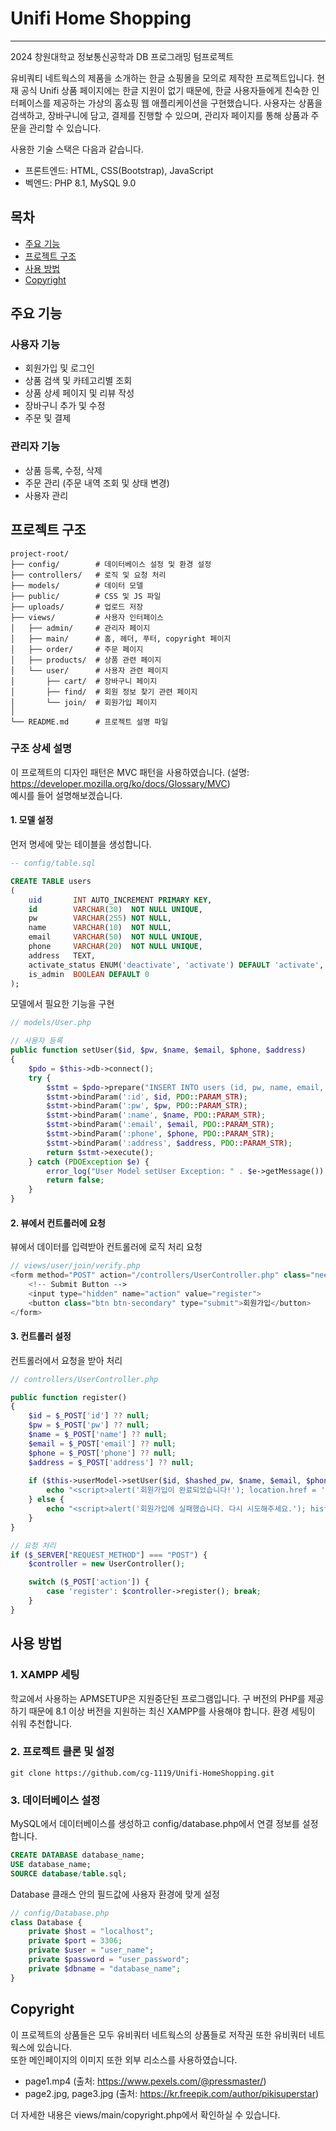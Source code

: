 # Unifi Home Shopping
<hr>
2024 창원대학교 정보통신공학과 DB 프로그래밍 텀프로젝트

유비쿼티 네트웍스의 제품을 소개하는 한글 쇼핑몰을 모의로 제작한 프로젝트입니다. 
현재 공식 Unifi 상품 페이지에는 한글 지원이 없기 때문에, 한글 사용자들에게 친숙한 인터페이스를 제공하는 가상의 홈쇼핑 웹 애플리케이션을 구현했습니다.
사용자는 상품을 검색하고, 장바구니에 담고, 결제를 진행할 수 있으며, 관리자 페이지를 통해 상품과 주문을 관리할 수 있습니다.

사용한 기술 스택은 다음과 같습니다.
- 프론트엔드: HTML, CSS(Bootstrap), JavaScript
- 벡엔드: PHP 8.1, MySQL 9.0

## 목차

- [주요 기능](#주요-기능)<br>
- [프로젝트 구조](#프로젝트-구조)<br>
- [사용 방법](#사용-방법)
- [Copyright](#Copyright)


## 주요 기능
### 사용자 기능
- 회원가입 및 로그인
- 상품 검색 및 카테고리별 조회
- 상품 상세 페이지 및 리뷰 작성
- 장바구니 추가 및 수정
- 주문 및 결제
### 관리자 기능
- 상품 등록, 수정, 삭제
- 주문 관리 (주문 내역 조회 및 상태 변경)
- 사용자 관리

## 프로젝트 구조
```
project-root/
├── config/        # 데이터베이스 설정 및 환경 설정
├── controllers/   # 로직 및 요청 처리
├── models/        # 데이터 모델
├── public/        # CSS 및 JS 파일
├── uploads/       # 업로드 저장
├── views/         # 사용자 인터페이스
│   ├── admin/     # 관리자 페이지
│   ├── main/      # 홈, 헤더, 푸터, copyright 페이지
│   ├── order/     # 주문 페이지
│   ├── products/  # 상품 관련 페이지
│   └── user/      # 사용자 관련 페이지
│       ├── cart/  # 장바구니 페이지
│       ├── find/  # 회원 정보 찾기 관련 페이지
│       └── join/  # 회원가입 페이지
│
└── README.md      # 프로젝트 설명 파일
```
### 구조 상세 설명
이 프로젝트의 디자인 패턴은 MVC 패턴을 사용하였습니다. (설명: https://developer.mozilla.org/ko/docs/Glossary/MVC)<br>
예시를 들어 설명해보겠습니다.
#### 1. 모델 설정
먼저 명세에 맞는 테이블을 생성합니다.
```sql
-- config/table.sql

CREATE TABLE users
(
    uid       INT AUTO_INCREMENT PRIMARY KEY,
    id        VARCHAR(30)  NOT NULL UNIQUE,
    pw        VARCHAR(255) NOT NULL,
    name      VARCHAR(10)  NOT NULL,
    email     VARCHAR(50)  NOT NULL UNIQUE,
    phone     VARCHAR(20)  NOT NULL UNIQUE,
    address   TEXT,
    activate_status ENUM('deactivate', 'activate') DEFAULT 'activate',
    is_admin  BOOLEAN DEFAULT 0
);
```
모델에서 필요한 기능을 구현
```php
// models/User.php

// 사용자 등록
public function setUser($id, $pw, $name, $email, $phone, $address)
{
    $pdo = $this->db->connect();
    try {
        $stmt = $pdo->prepare("INSERT INTO users (id, pw, name, email, phone, address) VALUES (:id, :pw, :name, :email, :phone, :address)");
        $stmt->bindParam(':id', $id, PDO::PARAM_STR);
        $stmt->bindParam(':pw', $pw, PDO::PARAM_STR);
        $stmt->bindParam(':name', $name, PDO::PARAM_STR);
        $stmt->bindParam(':email', $email, PDO::PARAM_STR);
        $stmt->bindParam(':phone', $phone, PDO::PARAM_STR);
        $stmt->bindParam(':address', $address, PDO::PARAM_STR);
        return $stmt->execute();
    } catch (PDOException $e) {
        error_log("User Model setUser Exception: " . $e->getMessage());
        return false;
    }
}
```
#### 2. 뷰에서 컨트롤러에 요청
뷰에서 데이터를 입력받아 컨트롤러에 로직 처리 요청
```php
// views/user/join/verify.php
<form method="POST" action="/controllers/UserController.php" class="needs-validation" novalidate>
    <!-- Submit Button -->
    <input type="hidden" name="action" value="register">
    <button class="btn btn-secondary" type="submit">회원가입</button>
</form>
```
#### 3. 컨트롤러 설정
컨트롤러에서 요청을 받아 처리
```php
// controllers/UserController.php

public function register()
{
    $id = $_POST['id'] ?? null;
    $pw = $_POST['pw'] ?? null;
    $name = $_POST['name'] ?? null;
    $email = $_POST['email'] ?? null;
    $phone = $_POST['phone'] ?? null;
    $address = $_POST['address'] ?? null;
    
    if ($this->userModel->setUser($id, $hashed_pw, $name, $email, $phone, $address)) {
        echo "<script>alert('회원가입이 완료되었습니다!'); location.href = '/views/user/login.php';</script>";
    } else {
        echo "<script>alert('회원가입에 실패했습니다. 다시 시도해주세요.'); history.back();</script>";
    }
}

// 요청 처리
if ($_SERVER["REQUEST_METHOD"] === "POST") {
    $controller = new UserController();

    switch ($_POST['action']) {
        case 'register': $controller->register(); break;
    }
}
```

## 사용 방법
### 1. XAMPP 세팅
학교에서 사용하는 APMSETUP은 지원중단된 프로그램입니다.
구 버전의 PHP를 제공하기 때문에 8.1 이상 버전을 지원하는 최신 XAMPP를 사용해야 합니다.
환경 세팅이 쉬워 추천합니다.

### 2. 프로젝트 클론 및 설정
```
git clone https://github.com/cg-1119/Unifi-HomeShopping.git
```

### 3. 데이터베이스 설정
MySQL에서 데이터베이스를 생성하고 config/database.php에서 연결 정보를 설정합니다.
```sql
CREATE DATABASE database_name;
USE database_name;
SOURCE database/table.sql;
```
Database 클래스 안의 필드값에 사용자 환경에 맞게 설정
```php
// config/Database.php
class Database {
    private $host = "localhost";
    private $port = 3306;
    private $user = "user_name";
    private $password = "user_password";
    private $dbname = "database_name";
}
```

## Copyright

이 프로젝트의 상품들은 모두 유비쿼터 네트웍스의 상품들로 저작권 또한 유비쿼터 네트웍스에 있습니다.<br>
또한 메인페이지의 이미지 또한 외부 리소스를 사용하였습니다.<br>
- page1.mp4 (출처: https://www.pexels.com/@pressmaster/)
- page2.jpg, page3.jpg (출처: https://kr.freepik.com/author/pikisuperstar)

더 자세한 내용은 views/main/copyright.php에서 확인하실 수 있습니다.









